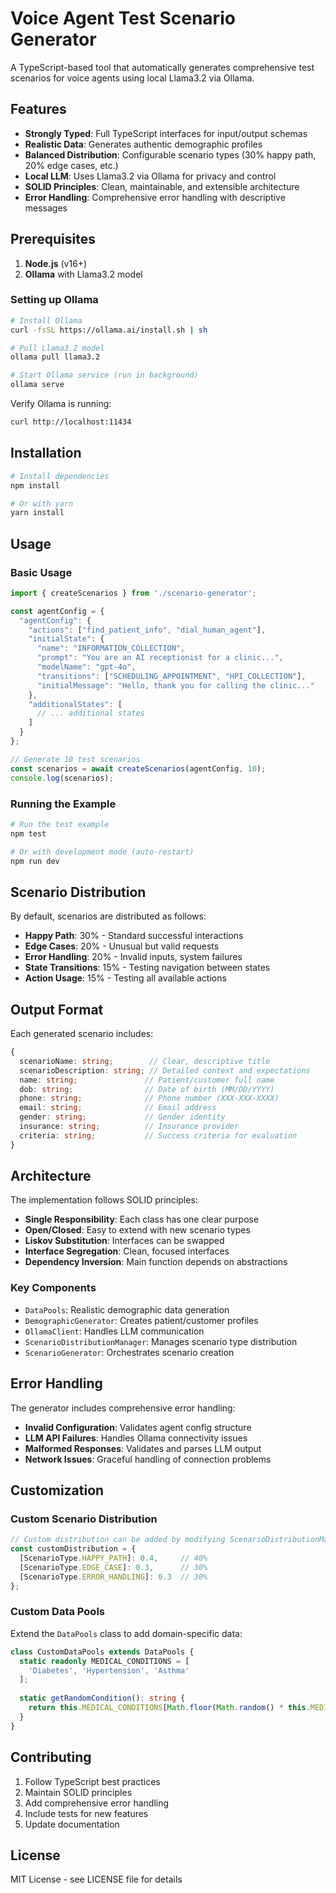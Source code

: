 # Voice Agent Test Scenario Generator

A TypeScript-based tool that automatically generates comprehensive test scenarios for voice agents using local Llama3.2 via Ollama.

## Features

- **Strongly Typed**: Full TypeScript interfaces for input/output schemas
- **Realistic Data**: Generates authentic demographic profiles
- **Balanced Distribution**: Configurable scenario types (30% happy path, 20% edge cases, etc.)
- **Local LLM**: Uses Llama3.2 via Ollama for privacy and control
- **SOLID Principles**: Clean, maintainable, and extensible architecture
- **Error Handling**: Comprehensive error handling with descriptive messages

## Prerequisites

1. **Node.js** (v16+)
2. **Ollama** with Llama3.2 model

### Setting up Ollama

```bash
# Install Ollama
curl -fsSL https://ollama.ai/install.sh | sh

# Pull Llama3.2 model
ollama pull llama3.2

# Start Ollama service (run in background)
ollama serve
```

Verify Ollama is running:
```bash
curl http://localhost:11434
```

## Installation

```bash
# Install dependencies
npm install

# Or with yarn
yarn install
```

## Usage

### Basic Usage

```typescript
import { createScenarios } from './scenario-generator';

const agentConfig = {
  "agentConfig": {
    "actions": ["find_patient_info", "dial_human_agent"],
    "initialState": {
      "name": "INFORMATION_COLLECTION",
      "prompt": "You are an AI receptionist for a clinic...",
      "modelName": "gpt-4o",
      "transitions": ["SCHEDULING_APPOINTMENT", "HPI_COLLECTION"],
      "initialMessage": "Hello, thank you for calling the clinic..."
    },
    "additionalStates": [
      // ... additional states
    ]
  }
};

// Generate 10 test scenarios
const scenarios = await createScenarios(agentConfig, 10);
console.log(scenarios);
```

### Running the Example

```bash
# Run the test example
npm test

# Or with development mode (auto-restart)
npm run dev
```

## Scenario Distribution

By default, scenarios are distributed as follows:

- **Happy Path**: 30% - Standard successful interactions
- **Edge Cases**: 20% - Unusual but valid requests
- **Error Handling**: 20% - Invalid inputs, system failures
- **State Transitions**: 15% - Testing navigation between states
- **Action Usage**: 15% - Testing all available actions

## Output Format

Each generated scenario includes:

```typescript
{
  scenarioName: string;        // Clear, descriptive title
  scenarioDescription: string; // Detailed context and expectations
  name: string;               // Patient/customer full name
  dob: string;                // Date of birth (MM/DD/YYYY)
  phone: string;              // Phone number (XXX-XXX-XXXX)
  email: string;              // Email address
  gender: string;             // Gender identity
  insurance: string;          // Insurance provider
  criteria: string;           // Success criteria for evaluation
}
```

## Architecture

The implementation follows SOLID principles:

- **Single Responsibility**: Each class has one clear purpose
- **Open/Closed**: Easy to extend with new scenario types
- **Liskov Substitution**: Interfaces can be swapped
- **Interface Segregation**: Clean, focused interfaces  
- **Dependency Inversion**: Main function depends on abstractions

### Key Components

- `DataPools`: Realistic demographic data generation
- `DemographicGenerator`: Creates patient/customer profiles
- `OllamaClient`: Handles LLM communication
- `ScenarioDistributionManager`: Manages scenario type distribution
- `ScenarioGenerator`: Orchestrates scenario creation

## Error Handling

The generator includes comprehensive error handling:

- **Invalid Configuration**: Validates agent config structure
- **LLM API Failures**: Handles Ollama connectivity issues
- **Malformed Responses**: Validates and parses LLM output
- **Network Issues**: Graceful handling of connection problems

## Customization

### Custom Scenario Distribution

```typescript
// Custom distribution can be added by modifying ScenarioDistributionManager
const customDistribution = {
  [ScenarioType.HAPPY_PATH]: 0.4,     // 40%
  [ScenarioType.EDGE_CASE]: 0.3,      // 30%
  [ScenarioType.ERROR_HANDLING]: 0.3  // 30%
};
```

### Custom Data Pools

Extend the `DataPools` class to add domain-specific data:

```typescript
class CustomDataPools extends DataPools {
  static readonly MEDICAL_CONDITIONS = [
    'Diabetes', 'Hypertension', 'Asthma'
  ];
  
  static getRandomCondition(): string {
    return this.MEDICAL_CONDITIONS[Math.floor(Math.random() * this.MEDICAL_CONDITIONS.length)];
  }
}
```

## Contributing

1. Follow TypeScript best practices
2. Maintain SOLID principles
3. Add comprehensive error handling
4. Include tests for new features
5. Update documentation

## License

MIT License - see LICENSE file for details